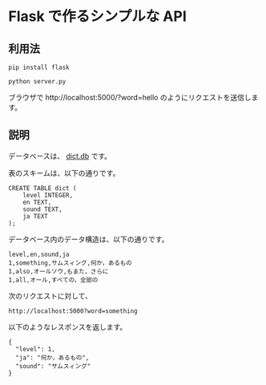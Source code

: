 # Flask で作るシンプルな API

## 利用法

```
pip install flask
```

```
python server.py
```

ブラウザで http://localhost:5000/?word=hello のようにリクエストを送信します。


## 説明

データベースは、 [dict.db](./dict.db) です。

表のスキームは、以下の通りです。

```
CREATE TABLE dict (
    level INTEGER,
    en TEXT,
    sound TEXT,
    ja TEXT
);
```

データベース内のデータ構造は、以下の通りです。

```
level,en,sound,ja
1,something,サムスィング,何か，あるもの
1,also,オールソウ,もまた，さらに
1,all,オール,すべての，全部の
```

次のリクエストに対して、

```
http://localhost:5000?word=something
```

以下のようなレスポンスを返します。

```
{
  "level": 1,
  "ja": "何か，あるもの",
  "sound": "サムスィング"
}
```
